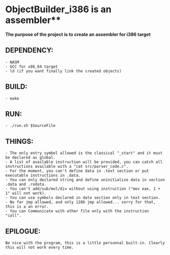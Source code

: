 # ObjectBuilder_i386 is an assembler**

**The purpose of the project is to create an assembler for i386 target**

## DEPENDENCY:

	- NASM
	- GCC for x86_64 target
	- ld (if you want finally link the created objects)

## BUILD:

	- make

## RUN:
	- ./run.sh $SourceFile

## THINGS:

	- The only entry symbol allowed is the classical "_start" and it must be declared as global.
	- A list of available instruction will be provided, you can catch all instructions available with a "cat src/parser_code.c".
	- For the moment, you can't define data in .text section or put executable instructions in .data.
	- You can only declared string and define uninitialize data in section .data and .rodata.
	- You can't add/sub/mul/div without using instruction ("mov eax, 1 + 1" will not work).
	- You can use symbols declared in data section only in text section.
	- No far jmp allowed, and only 128b jmp allowed... sorry for that, this is a an error.
	- You can Communicate with other file only with the instruction "call".

## EPILOGUE:

	Be nice with the program, this is a little personnal built-in. Clearly this will not work every time.
